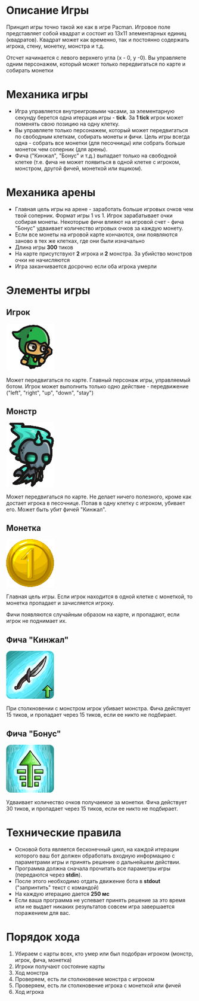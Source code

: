 # Описание Игры

Принцип игры точно такой же как в игре Pacman. Игровое поле представляет собой квадрат и состоит из 13x11 элементарных единиц (квадратов). Квадрат может как временно, так и постоянно содержать игрока, стену, монетку, монстра и т.д.

Отсчет начинается с левого верхнего угла (x - 0, y -0). Вы управляете одним персонажем, который может только передвигаться по карте и собирать монетки

# Механика игры

- Игра управляется внутреигровыми часами, за элементарную секунду берется одна итерация игры - **tick**. За **1 tick** игрок может поменять свою позицию на одну клетку.
- Вы управляете только персонажем, который может передвигаться по свободным клеткам, собирать монеты и фичи. Цель игры всегда одна - собрать все монетки (для песочницы) или собрать больше монеток чем соперник (для арены).
- Фича ("Кинжал", "Бонус" и т.д.) выпадает только на свободной клетке (т.е. фича не может появиться в одной клетке с игроком, монстром, другой фичей, монеткой или ящиком).

# Механика арены
- Главная цель игры на арене - заработать больше игровых очков чем твой соперник. Формат игры 1 vs 1. Игрок зарабатывает очки собирая монеты. Некоторые фичи влияют на игровой счет - фича "Бонус" удваивает количество игровых очков за каждую монету.
- Если все монеты на игровой карте кончаются, они появляются заново в тех же клетках, где они были изначально
- Длина игры **300** тиков
- На карте присутствуют **2** игрока и **2** монстра. За убийство монстров очки не начисляются
- Игра заканчивается досрочно если оба игрока умерли

# Элементы игры

## Игрок
![Игрок](warrior.gif)

Может передвигаться по карте. Главный персонаж игры, управляемый ботом. Игрок может выполнить только одно действие - передвижение ("left", "right", "up", "down", "stay")

## Монстр
![Монстр](monster.gif)

Может передвигаться по карте. Не делает ничего полезного, кроме как достает игрока в песочнице. Попав в одну клетку с игроком, убивает его. Может быть убит фичей "Кинжал".

## Монетка
![Монетка](coin.gif)

Главная цель игры. Если игрок находится в одной клетке с монеткой, то монетка пропадает и зачисляется игроку.

Фичи появляются случайным образом на карте, и пропадают, если игрок не поднимает их.

## Фича "Кинжал"
![Кинжал](dagger.png)

При столкновении с монстром игрок убивает монстра. Фича действует 15 тиков, и пропадает через 15 тиков, если ее никто не подбирает.

## Фича "Бонус"
![Бонус](bonus.png)

Удваивает количество очков получаемое за монетки. Фича действует 30 тиков, и пропадает через 15 тиков, если ее никто не подбирает.

# Технические правила

- Основой бота является бесконечный цикл, на каждой итерации которого ваш бот должен обработать входную информацию с параметрами игры и принять решение о дальнейшем действии.
- Программа должна сначала прочитать все параметры игры (передаются через **stdin**).
- После этого необходимо отдать движение бота в **stdout** ("запринтить" текст с командой)
- На каждую итерацию дается **250 мс**
- Если ваша программа не успевает принять решение за это время или не выдает никаких результатов совсем игра завершается поражением для вас.

# Порядок хода

1. Убираем с карты всех, кто умер или был подобран игроком (монстр, игрок, фича, монетка)
2. Игроки получают состояние карты
3. Ход монстра
4. Проверяем, есть ли столкновение монстра с игроком
5. Проверяем, есть ли столкновение игрока с монеткой или фичей
6. Ход игрока
